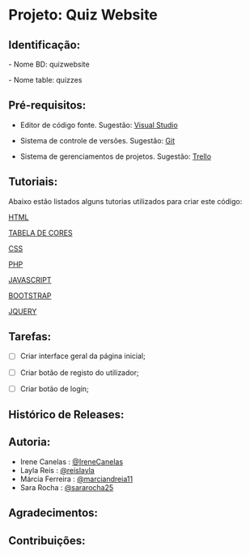 # Projeto: Quiz Website
## Identificação:
<p> </p>
- Nome BD: quizwebsite <p>
- Nome table: quizzes

## Pré-requisitos:

- Editor de código fonte. 
Sugestão:
[Visual Studio](https://code.visualstudio.com/)

- Sistema de controle de versões.
Sugestão:
[Git](https://git-scm.com/downloads)

- Sistema de gerenciamentos de projetos.
Sugestão:
[Trello](https://trello.com/)


## Tutoriais:
Abaixo estão listados alguns tutorias utilizados para criar este código:

[HTML](https://www.w3schools.com/html/)
  
[TABELA DE CORES](https://www.flextool.com.br/tabela_cores.html)

[CSS](https://www.w3schools.com/css/default.asp)

[PHP](https://www.w3schools.com/php/default.asp)

[JAVASCRIPT](https://www.w3schools.com/js/)

[BOOTSTRAP](https://www.w3schools.com/bootstrap4/)

[JQUERY](https://www.w3schools.com/jquery/)


## Tarefas:
- [ ] Criar interface geral da página inicial;
- [ ] Criar botão de registo do utilizador;
- [ ] Criar botão de login;


## Histórico de Releases:

## Autoria:
- Irene Canelas : [@IreneCanelas](https://www.github.com/ccxirene)
- Layla Reis : [@reislayla](https://www.github.com/reislayla)
- Márcia Ferreira : [@marciandreia11](https://www.github.com/marciandreia11)
- Sara Rocha : [@sararocha25](https://www.github.com/sararocha25)

## Agradecimentos:


## Contribuições: 
